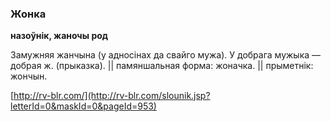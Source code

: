 ### Жонка
**назоўнік, жаночы род**

Замужняя жанчына (у адносінах да свайго мужа). У добрага мужыка — добрая ж. (прыказка). || памяншальная форма: жоначка. || прыметнік: жончын.

<a rel="author">[http://rv-blr.com/](http://rv-blr.com/slounik.jsp?letterId=0&maskId=0&pageId=953)</a>
